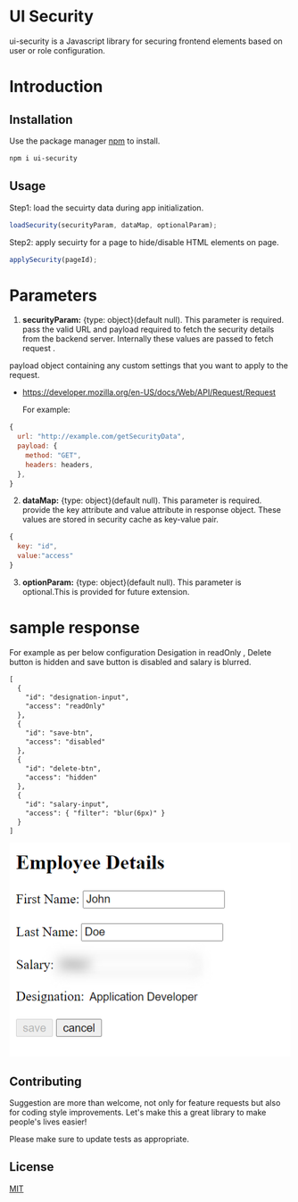 # UI Security

ui-security is a Javascript library for securing frontend elements based on user or role configuration.

# Introduction

## Installation

Use the package manager [npm](https://www.npmjs.com/package/ui-security) to install.

```bash
npm i ui-security
```

## Usage

Step1: load the secuirty data during app initialization.

```js
loadSecurity(securityParam, dataMap, optionalParam);
```

Step2: apply secuirty for a page to hide/disable HTML elements on page.

```js
applySecurity(pageId);
```

# Parameters

1. **securityParam:** {type: object}(default null). This parameter is required. pass the valid URL and payload required to fetch the security details from the backend server. Internally these values are passed to fetch request .

payload object containing any custom settings that you want to apply to the request.

- https://developer.mozilla.org/en-US/docs/Web/API/Request/Request
  
  For example:

```js
{
  url: "http://example.com/getSecurityData",
  payload: {
    method: "GET",
    headers: headers,
  },
}
```

2. **dataMap:** {type: object}(default null). This parameter is required. provide the key attribute and value attribute in response object. These values are stored in security cache as key-value pair.

```js
{
  key: "id",
  value:"access"
}
```

3. **optionParam:** {type: object}(default null). This parameter is optional.This is provided for future extension.

# sample response

For example as per below configuration Desigation in readOnly , Delete button is hidden and save button is disabled and salary is blurred.

```
[
  {
    "id": "designation-input",
    "access": "readOnly"
  },
  {
    "id": "save-btn",
    "access": "disabled"
  },
  {
    "id": "delete-btn",
    "access": "hidden"
  },
  {
    "id": "salary-input",
    "access": { "filter": "blur(6px)" }
  }
]

```

![Screenshot](basic-example.PNG)

## Contributing

Suggestion are more than welcome, not only for feature requests but also for coding style improvements. Let's make this a great library to make people's lives easier!

Please make sure to update tests as appropriate.

## License

[MIT](https://choosealicense.com/licenses/mit/)
